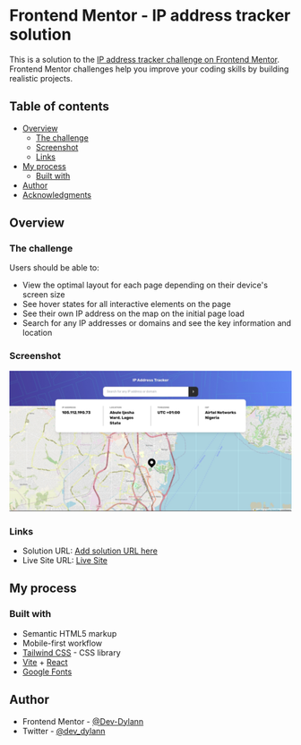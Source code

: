 # Frontend Mentor - IP address tracker solution

This is a solution to the [IP address tracker challenge on Frontend Mentor](https://www.frontendmentor.io/challenges/ip-address-tracker-I8-0yYAH0). Frontend Mentor challenges help you improve your coding skills by building realistic projects. 

## Table of contents

- [Overview](#overview)
  - [The challenge](#the-challenge)
  - [Screenshot](#screenshot)
  - [Links](#links)
- [My process](#my-process)
  - [Built with](#built-with)
- [Author](#author)
- [Acknowledgments](#acknowledgments)

## Overview

### The challenge

Users should be able to:

- View the optimal layout for each page depending on their device's screen size
- See hover states for all interactive elements on the page
- See their own IP address on the map on the initial page load
- Search for any IP addresses or domains and see the key information and location

### Screenshot

![Screenshot](/public/tracker.jpg)

### Links

- Solution URL: [Add solution URL here](https://your-solution-url.com)
- Live Site URL: [Live Site](https://devdylan-ip-tracker.netlify.app/)

## My process

### Built with

- Semantic HTML5 markup
- Mobile-first workflow
- [Tailwind CSS](https://tailwindcss.com/) - CSS library
- [Vite](https://vitejs.dev) + [React](https://reactjs.org/)
- [Google Fonts](https://fonts.google.com/)

## Author

- Frontend Mentor - [@Dev-Dylann](https://www.frontendmentor.io/profile/Dev-Dylann)
- Twitter - [@dev_dylann](https://www.twitter.com/dev_dylann)
